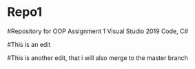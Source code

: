 # Repo1
#Repository for OOP Assignment 1 Visual Studio 2019 Code, C#

#This is an edit 

#This is another edit, that i will also merge to the master branch
